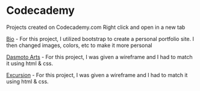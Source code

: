 # Codecademy
 Projects created on Codecademy.com
 Right click and open in a new tab

[Bio](https://tiffin-filion.github.io/Codecademy/Bio/index.html) - For this project, I utilized bootstrap to create a personal portfolio site. I then changed images, colors, etc to make it more personal

<!--<[Colmar Academy](https://github.com/tiffin-filion/Codecademy/Colmar_Academy/index.html) - Haven't Started Yet: A project where I had to make a responsive landing page utilizing a wireframe-->

[Dasmoto Arts](https://tiffin-filion.github.io/Codecademy/Dasmoto_Arts/index.html) - For this project, I was given a wireframe and I had to match it using html & css.

[Excursion](https://tiffin-filion.github.io/Codecademy/Excursion/index.html") - For this project, I was given a wireframe and I had to match it using html & css.
